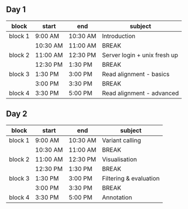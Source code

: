 
## Day 1

| block   	| start    	| end      	| subject                        	|
|---------	|----------	|----------	|--------------------------------	|
| block 1 	|  9:00 AM 	| 10:30 AM 	| Introduction                   	|
|         	| 10:30 AM 	| 11:00 AM 	| BREAK                          	|
| block 2 	| 11:00 AM 	| 12:30 PM 	| Server login + unix   fresh up 	|
|         	| 12:30 PM 	|  1:30 PM 	| BREAK                          	|
| block 3 	|  1:30 PM 	|  3:00 PM 	| Read alignment -   basics      	|
|         	|  3:00 PM 	|  3:30 PM 	| BREAK                          	|
| block 4 	|  3:30 PM 	|  5:00 PM 	| Read alignment -   advanced    	|

## Day 2

| block   	| start    	| end      	| subject                  	|
|---------	|----------	|----------	|--------------------------	|
| block 1 	| 9:00 AM  	| 10:30 AM 	| Variant calling          	|
|         	| 10:30 AM 	| 11:00 AM 	| BREAK                    	|
| block 2 	| 11:00 AM 	| 12:30 PM 	| Visualisation            	|
|         	| 12:30 PM 	| 1:30 PM  	| BREAK                    	|
| block 3 	| 1:30 PM  	| 3:00 PM  	| Filtering &   evaluation 	|
|         	| 3:00 PM  	| 3:30 PM  	| BREAK                    	|
| block 4 	| 3:30 PM  	| 5:00 PM  	| Annotation               	|
